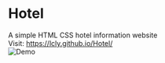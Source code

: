 # Hotel
A simple HTML CSS hotel information website
<br/>
Visit: https://lcly.github.io/Hotel/
<br/>
![Demo](demo.gif=250x250)
